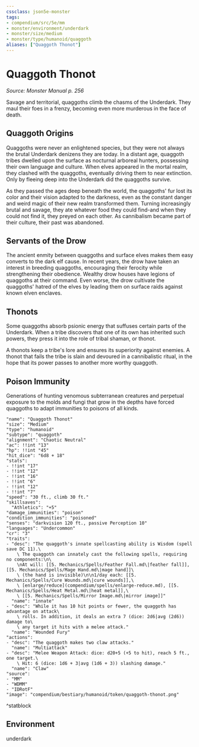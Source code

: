 ```yaml
---
cssclass: json5e-monster
tags:
- compendium/src/5e/mm
- monster/environment/underdark
- monster/size/medium
- monster/type/humanoid/quaggoth
aliases: ["Quaggoth Thonot"]
---
```

# Quaggoth Thonot
*Source: Monster Manual p. 256*  

Savage and territorial, quaggoths climb the chasms of the Underdark. They maul their foes in a frenzy, becoming even more murderous in the face of death.

## Quaggoth Origins

Quaggoths were never an enlightened species, but they were not always the brutal Underdark denizens they are today. In a distant age, quaggoth tribes dwelled upon the surface as nocturnal arboreal hunters, possessing their own language and culture. When elves appeared in the mortal realm, they clashed with the quaggoths, eventually driving them to near extinction. Only by fleeing deep into the Underdark did the quaggoths survive.

As they passed the ages deep beneath the world, the quaggoths' fur lost its color and their vision adapted to the darkness, even as the constant danger and weird magic of their new realm transformed them. Turning increasingly brutal and savage, they ate whatever food they could find-and when they could not find it, they preyed on each other. As cannibalism became part of their culture, their past was abandoned.

## Servants of the Drow

The ancient enmity between quaggoths and surface elves makes them easy converts to the dark elf cause. In recent years, the drow have taken an interest in breeding quaggoths, encouraging their ferocity while strengthening their obedience. Wealthy drow houses have legions of quaggoths at their command. Even worse, the drow cultivate the quaggoths' hatred of the elves by leading them on surface raids against known elven enclaves.

## Thonots

Some quaggoths absorb psionic energy that suffuses certain parts of the Underdark. When a tribe discovers that one of its own has inherited such powers, they press it into the role of tribal shaman, or thonot.

A thonots keep a tribe's lore and ensures its superiority against enemies. A thonot that fails the tribe is slain and devoured in a cannibalistic ritual, in the hope that its power passes to another more worthy quaggoth.

## Poison Immunity

Generations of hunting venomous subterranean creatures and perpetual exposure to the molds and fungi that grow in the depths have forced quaggoths to adapt immunities to poisons of all kinds.

```statblock
"name": "Quaggoth Thonot"
"size": "Medium"
"type": "humanoid"
"subtype": "quaggoth"
"alignment": "Chaotic Neutral"
"ac": !!int "13"
"hp": !!int "45"
"hit_dice": "6d8 + 18"
"stats":
- !!int "17"
- !!int "12"
- !!int "16"
- !!int "6"
- !!int "12"
- !!int "7"
"speed": "30 ft., climb 30 ft."
"skillsaves":
  "Athletics": "+5"
"damage_immunities": "poison"
"condition_immunities": "poisoned"
"senses": "darkvision 120 ft., passive Perception 10"
"languages": "Undercommon"
"cr": "3"
"traits":
- "desc": "The quaggoth's innate spellcasting ability is Wisdom (spell save DC 11).\
    \ The quaggoth can innately cast the following spells, requiring no components:\n\
    \nAt will: [[5. Mechanics/Spells/Feather Fall.md\|feather fall]], [[5. Mechanics/Spells/Mage Hand.md\|mage hand]]\
    \ (the hand is invisible)\n\n1/day each: [[5. Mechanics/Spells/Cure Wounds.md\|cure wounds]],\
    \ [enlarge/reduce](compendium/spells/enlarge-reduce.md), [[5. Mechanics/Spells/Heat Metal.md\|heat metal]],\
    \ [[5. Mechanics/Spells/Mirror Image.md\|mirror image]]"
  "name": "innate"
- "desc": "While it has 10 hit points or fewer, the quaggoth has advantage on attack\
    \ rolls. In addition, it deals an extra 7 (dice: 2d6|avg (2d6)) damage to\
    \ any target it hits with a melee attack."
  "name": "Wounded Fury"
"actions":
- "desc": "The quaggoth makes two claw attacks."
  "name": "Multiattack"
- "desc": "Melee Weapon Attack: dice: d20+5 (+5 to hit), reach 5 ft., one target.\
    \ Hit: 6 (dice: 1d6 + 3|avg (1d6 + 3)) slashing damage."
  "name": "Claw"
"source":
- "MM"
- "WDMM"
- "IDRotF"
"image": "compendium/bestiary/humanoid/token/quaggoth-thonot.png"
```
^statblock

## Environment

underdark